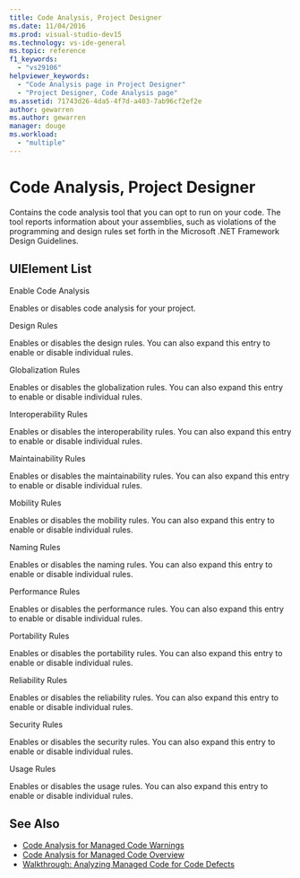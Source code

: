 ```yaml
---
title: Code Analysis, Project Designer
ms.date: 11/04/2016
ms.prod: visual-studio-dev15
ms.technology: vs-ide-general
ms.topic: reference
f1_keywords:
  - "vs29106"
helpviewer_keywords:
  - "Code Analysis page in Project Designer"
  - "Project Designer, Code Analysis page"
ms.assetid: 71743d26-4da5-4f7d-a403-7ab96cf2ef2e
author: gewarren
ms.author: gewarren
manager: douge
ms.workload:
  - "multiple"
---
```

# Code Analysis, Project Designer
Contains the code analysis tool that you can opt to run on your code. The tool reports information about your assemblies, such as violations of the programming and design rules set forth in the Microsoft .NET Framework Design Guidelines.

## UIElement List
 Enable Code Analysis

 Enables or disables code analysis for your project.

 Design Rules

 Enables or disables the design rules. You can also expand this entry to enable or disable individual rules.

 Globalization Rules

 Enables or disables the globalization rules. You can also expand this entry to enable or disable individual rules.

 Interoperability Rules

 Enables or disables the interoperability rules. You can also expand this entry to enable or disable individual rules.

 Maintainability Rules

 Enables or disables the maintainability rules. You can also expand this entry to enable or disable individual rules.

 Mobility Rules

 Enables or disables the mobility rules. You can also expand this entry to enable or disable individual rules.

 Naming Rules

 Enables or disables the naming rules. You can also expand this entry to enable or disable individual rules.

 Performance Rules

 Enables or disables the performance rules. You can also expand this entry to enable or disable individual rules.

 Portability Rules

 Enables or disables the portability rules. You can also expand this entry to enable or disable individual rules.

 Reliability Rules

 Enables or disables the reliability rules. You can also expand this entry to enable or disable individual rules.

 Security Rules

 Enables or disables the security rules. You can also expand this entry to enable or disable individual rules.

 Usage Rules

 Enables or disables the usage rules. You can also expand this entry to enable or disable individual rules.

## See Also

- [Code Analysis for Managed Code Warnings](../../code-quality/code-analysis-for-managed-code-warnings.md)
- [Code Analysis for Managed Code Overview](../../code-quality/code-analysis-for-managed-code-overview.md)
- [Walkthrough: Analyzing Managed Code for Code Defects](../../code-quality/walkthrough-analyzing-managed-code-for-code-defects.md)